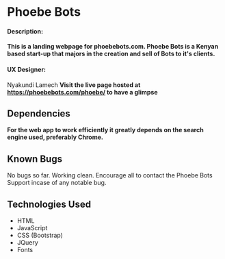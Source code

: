 # Phoebe Bots
#### Description:
**This is a landing webpage for phoebebots.com. Phoebe Bots is a Kenyan based start-up that majors in the creation and sell of Bots to it's clients.**
#### UX Designer:
Nyakundi Lamech
**Visit the live page hosted at https://phoebebots.com/phoebe/ to have a glimpse**
## Dependencies
**For  the  web app to  work  efficiently  it  greatly depends  on the  search engine  used, preferably Chrome.**
## Known Bugs
No bugs so far. Working clean. Encourage all to contact the Phoebe Bots Support incase of any notable bug.
## Technologies Used
* HTML
* JavaScript
* CSS (Bootstrap)
* JQuery
* Fonts
